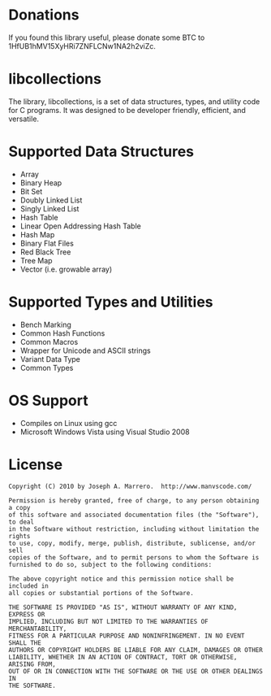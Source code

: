 Donations
==============
If you found this library useful, please donate some BTC to 1HfUB1hMV15XyHRi7ZNFLCNw1NA2h2viZc.

libcollections
==============

The library, libcollections, is a set of data structures, types, and utility code for C programs. It was designed to be developer friendly, efficient, and versatile.

Supported Data Structures
==============
 * Array
 * Binary Heap
 * Bit Set
 * Doubly Linked List
 * Singly Linked List
 * Hash Table
 * Linear Open Addressing Hash Table
 * Hash Map
 * Binary Flat Files
 * Red Black Tree
 * Tree Map
 * Vector (i.e. growable array)

Supported Types and Utilities
==============
 * Bench Marking
 * Common Hash Functions
 * Common Macros
 * Wrapper for Unicode and ASCII strings
 * Variant Data Type
 * Common Types

OS Support
==============
 * Compiles on Linux using gcc
 * Microsoft Windows Vista using Visual Studio 2008

License
==============
    Copyright (C) 2010 by Joseph A. Marrero.  http://www.manvscode.com/
    
    Permission is hereby granted, free of charge, to any person obtaining a copy
    of this software and associated documentation files (the "Software"), to deal
    in the Software without restriction, including without limitation the rights
    to use, copy, modify, merge, publish, distribute, sublicense, and/or sell
    copies of the Software, and to permit persons to whom the Software is
    furnished to do so, subject to the following conditions:
    
    The above copyright notice and this permission notice shall be included in
    all copies or substantial portions of the Software.
    
    THE SOFTWARE IS PROVIDED "AS IS", WITHOUT WARRANTY OF ANY KIND, EXPRESS OR
    IMPLIED, INCLUDING BUT NOT LIMITED TO THE WARRANTIES OF MERCHANTABILITY,
    FITNESS FOR A PARTICULAR PURPOSE AND NONINFRINGEMENT. IN NO EVENT SHALL THE
    AUTHORS OR COPYRIGHT HOLDERS BE LIABLE FOR ANY CLAIM, DAMAGES OR OTHER
    LIABILITY, WHETHER IN AN ACTION OF CONTRACT, TORT OR OTHERWISE, ARISING FROM,
    OUT OF OR IN CONNECTION WITH THE SOFTWARE OR THE USE OR OTHER DEALINGS IN
    THE SOFTWARE.
